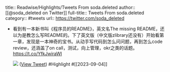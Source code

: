 title:: Readwise/Highlights/Tweets From soda.deleted
author:: [[@soda_deleted on Twitter]]
full-title:: Tweets From soda.deleted
category:: #tweets
url:: https://twitter.com/soda_deleted
- 看到有一本新书叫《程序员的README》，英文名The missing README，还以为是教怎么写README的。下了英文版（中文版zlibrary还没有）开始看第一章，发现是一本神奇的宝书。从动手写代码到怎么问问题，再到怎么code  review，还涵盖了on call，测试，向上管理，okr之类的话题。 https://t.co/YfkJwiraWI
  
  ![](https://pbs.twimg.com/media/F5Hle5JaMAAaKfi.jpg) ([View Tweet](https://twitter.com/soda_deleted/status/1698390883044037001)) #Highlight #[[2023-09-04]]